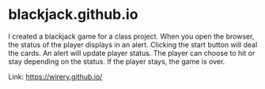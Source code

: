 # blackjack.github.io
I created a blackjack game for a class project.  When you open the browser, the status of the player displays in an alert.  Clicking the start button will deal the cards.  An alert will update player status.  The player can choose to hit or stay depending on the status.  If the player stays, the game is over.

Link: https://wirery.github.io/
